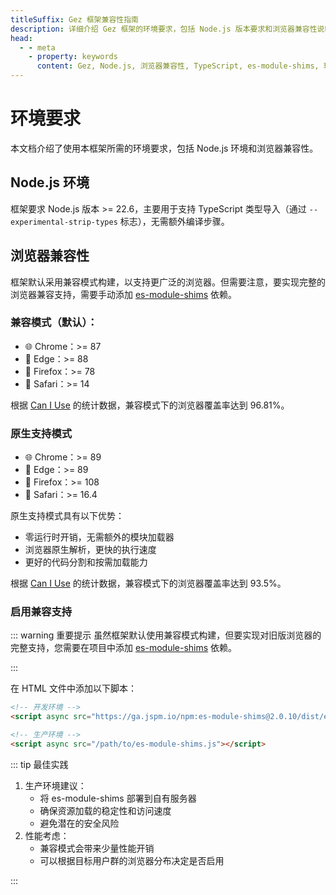 ```yaml
---
titleSuffix: Gez 框架兼容性指南
description: 详细介绍 Gez 框架的环境要求，包括 Node.js 版本要求和浏览器兼容性说明，帮助开发者正确配置开发环境。
head:
  - - meta
    - property: keywords
      content: Gez, Node.js, 浏览器兼容性, TypeScript, es-module-shims, 环境配置
---
```


# 环境要求

本文档介绍了使用本框架所需的环境要求，包括 Node.js 环境和浏览器兼容性。

## Node.js 环境

框架要求 Node.js 版本 >= 22.6，主要用于支持 TypeScript 类型导入（通过 `--experimental-strip-types` 标志），无需额外编译步骤。

## 浏览器兼容性

框架默认采用兼容模式构建，以支持更广泛的浏览器。但需要注意，要实现完整的浏览器兼容支持，需要手动添加 [es-module-shims](https://github.com/guybedford/es-module-shims) 依赖。


### 兼容模式（默认）：
- 🌐 Chrome：>= 87 
- 🔷 Edge：>= 88 
- 🦊 Firefox：>= 78 
- 🧭 Safari：>= 14 

根据 [Can I Use](https://caniuse.com/?search=dynamic%20import) 的统计数据，兼容模式下的浏览器覆盖率达到 96.81%。

### 原生支持模式
- 🌐 Chrome：>= 89 
- 🔷 Edge：>= 89 
- 🦊 Firefox：>= 108 
- 🧭 Safari：>= 16.4 

原生支持模式具有以下优势：
- 零运行时开销，无需额外的模块加载器
- 浏览器原生解析，更快的执行速度
- 更好的代码分割和按需加载能力

根据 [Can I Use](https://caniuse.com/?search=importmap) 的统计数据，兼容模式下的浏览器覆盖率达到 93.5%。

### 启用兼容支持

::: warning 重要提示
虽然框架默认使用兼容模式构建，但要实现对旧版浏览器的完整支持，您需要在项目中添加 [es-module-shims](https://github.com/guybedford/es-module-shims) 依赖。

:::


在 HTML 文件中添加以下脚本：

```html
<!-- 开发环境 -->
<script async src="https://ga.jspm.io/npm:es-module-shims@2.0.10/dist/es-module-shims.js"></script>

<!-- 生产环境 -->
<script async src="/path/to/es-module-shims.js"></script>
```

::: tip 最佳实践

1. 生产环境建议：
   - 将 es-module-shims 部署到自有服务器
   - 确保资源加载的稳定性和访问速度
   - 避免潜在的安全风险
2. 性能考虑：
   - 兼容模式会带来少量性能开销
   - 可以根据目标用户群的浏览器分布决定是否启用

:::
